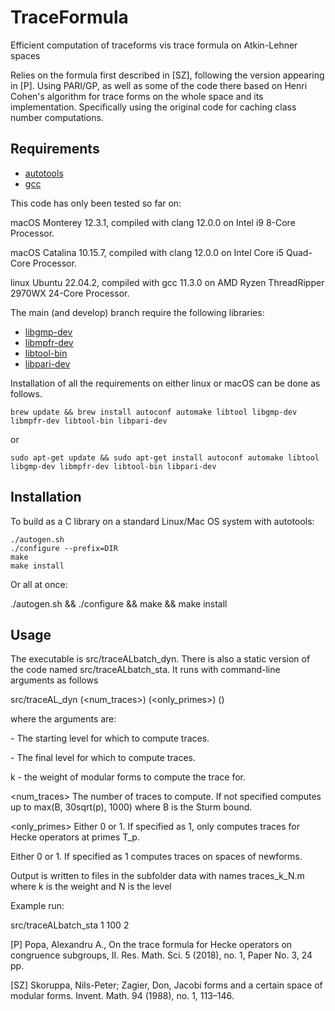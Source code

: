 # TraceFormula
 Efficient computation of traceforms vis trace formula on Atkin-Lehner spaces
 
 Relies on the formula first described in [SZ], following the version appearing in [P].
 Using PARI/GP, as well as some of the code there based on Henri Cohen's algorithm for trace forms on the whole space and its implementation.
 Specifically using the original code for caching class number computations.

 ## Requirements

- [autotools](https://www.gnu.org/software/automake/manual/html_node/Autotools-Introduction.html)
- [gcc](https://gcc.gnu.org/)

This code has only been tested so far on:

macOS Monterey 12.3.1, compiled with clang 12.0.0 on Intel i9 8-Core Processor.

macOS Catalina 10.15.7, compiled with clang 12.0.0 on Intel Core i5 Quad-Core Processor.

linux Ubuntu 22.04.2, compiled with gcc 11.3.0 on AMD Ryzen ThreadRipper 2970WX 24-Core Processor.

The main (and develop) branch require the following libraries:

- [libgmp-dev](https://gmplib.org)
- [libmpfr-dev](https://www.mpfr.org)
- [libtool-bin](https://www.gnu.org/software/libtool/)
- [libpari-dev](https://pari.math.u-bordeaux.fr)

Installation of all the requirements on either linux or macOS can be done as follows.

    brew update && brew install autoconf automake libtool libgmp-dev libmpfr-dev libtool-bin libpari-dev

or
    
    sudo apt-get update && sudo apt-get install autoconf automake libtool libgmp-dev libmpfr-dev libtool-bin libpari-dev

## Installation

To build as a C library on a standard Linux/Mac OS system with autotools:

    ./autogen.sh
    ./configure --prefix=DIR
    make
    make install

Or all at once:

   ./autogen.sh && ./configure && make && make install

## Usage

The executable is src/traceALbatch_dyn.
There is also a static version of the code named src/traceALbatch_sta.
It runs with command-line arguments as follows

src/traceAL_dyn <from> <to> <weight> (<num_traces>) (<only_primes>) (<new>)

where the  arguments are:

<from> - The starting level for which to compute traces.

<to> - The final level for which to compute traces.

<weight> k - the weight of modular forms to compute the trace for.

<num_traces> The number of traces to compute. If not specified computes up to max(B, 30sqrt(p), 1000) where B is the Sturm bound.

<only_primes> Either 0 or 1. If specified as 1, only computes traces for Hecke operators at primes T_p.

<new> Either 0 or 1. If specified as 1 computes traces on spaces of newforms. 

Output is written to files in the subfolder data with names traces_k_N.m where k is the weight and N is the level
    
Example run:

src/traceALbatch_sta 1 100 2
 
 [P] Popa, Alexandru A., On the trace formula for Hecke operators on congruence subgroups, II. Res. Math. Sci. 5 (2018), no. 1, Paper No. 3, 24 pp.
 
 [SZ] Skoruppa, Nils-Peter; Zagier, Don, Jacobi forms and a certain space of modular forms. Invent. Math. 94 (1988), no. 1, 113–146. 
